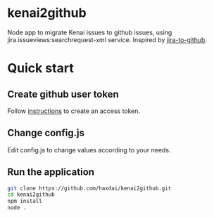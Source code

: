 # kenai2github
Node app to migrate Kenai issues to github issues, using jira.issueviews:searchrequest-xml service. Inspired by [jira-to-github](https://github.com/eveoh/jira-to-github).

# Quick start

## Create github user token
Follow [instructions](https://help.github.com/articles/creating-an-access-token-for-command-line-use/) to create an access token.

## Change config.js
Edit config.js to change values according to your needs.

## Run the application

````sh
git clone https://github.com/haxdai/kenai2github.git
cd kenai2github
npm install
node .
````
